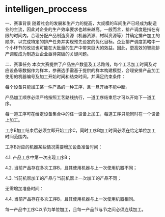 # intelligen_proccess


一、赛事背景
随着社会的发展和生产力的提高，大规模的车间生产已经成为制造业的主流，因此对企业的生产效率要求也越来越高。一般而言，排产调度是指在有限的时间内，合理分配产品制造资源（机器资源、材料资源等）并确定排产加工的顺序，以完成特定的排产任务并实现预先设定的优化目标。企业排产调度策略中一个小环节的改进也可能在大批量的生产中带来巨大的效益。因此，更高效的智能排产调度成为制造业企业亟待突破的关键问题。

二、赛事任务
本次大赛提供了产品生产数量及工艺路线，每个工艺加工时间及对应设备等数据作为样本，参赛选手需基于提供的样本构建模型，合理安排产品加工使用的机器编号及加工开始时间和结束时间，并满足约束条件：

每个设备只能加工某一件产品的一种工序，且一旦开始不能中断。

产品加工顺序必须严格按照工艺路线执行，一道工序结束后才可以开始下一道工序。

每一道工序可在给定设备集合中的任一设备上加工，每道工序只能同时在一个设备上加工。

工序B加工结束后必须立即开始工序C，同时工序B加工时间必须在给定单位加工时间范围内。

工序B对应的机器某些情况需要增加设备准备时间：

4.1. 产品工序中第一次出现工序B；

4.2. 当前产品存在多次工序B，且其使用机器与上一次使用机器不同；

4.3. 当前机器加工的产品与当前机器上一次加工的产品不同；

无需增加准备时间：

4.4. 当前产品存在多次工序B，且其使用机器与上一次使用机器相同。

每一产品中工序C以节为单位加工，且每一产品节与节之间必须连续加工。

